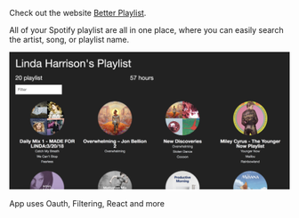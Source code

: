 Check out the website [Better Playlist](https://better-spotify-playlists.herokuapp.com/).

All of your Spotify playlist are all in one place, where you can easily search the artist, song, or playlist name.

![image of website](/public/website.png)

App uses Oauth, Filtering, React and more
